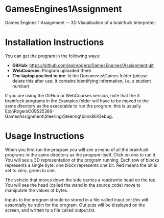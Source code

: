 GamesEngines1Assignment
=======================

Games Engines 1 Assignment -- 3D Visualisation of a brainfuck interpreter. 

Installation Instructions 
=======================

You can get the program in the following ways:

 * **GitHub**: https://github.com/eoinrogers/GamesEngines1Assignment.git
 * **WebCourses**: Program uploaded there
 * **The laptop you lent to me**: In the Documents\Games folder (please delete this after use; it contains identifying information, i.e. a student number)

If you are using the GitHub or WebCourses version, note that the 3 brainfuck programs in the Examples folder will have to be moved to the same directory as the executable to run the program: this is usually EoinRogersC09525386-GamesAssignment\Steering\Steering\bin\x86\Debug. 

Usage Instructions
=================

When you first run the program you will see a menu of all the brainfuck programs in the same directory as the program itself. Click on one to run it. You will see a 3D representation of the program running. Each row of blocks represents a single byte: one block represents one bit. Red means the bit is set to zero, green to one. 

The vehicle that moves down the side carries a read/write head on the top. You will see the head (called the wand in the source code) move to manipulate the values of bytes. 

Inputs to the program should be stored in a file called input.txt: this will essentially be stdin for the program. Out puts will be displayed on the screen, and written to a file called output.txt. 


